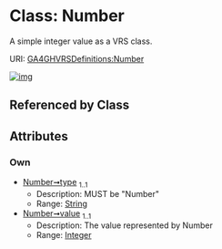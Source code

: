 
# Class: Number


A simple integer value as a VRS class.

URI: [GA4GHVRSDefinitions:Number](GA4GHVRSDefinitionsNumber)


[![img](https://yuml.me/diagram/nofunky;dir:TB/class/[Number&#124;type:string;value:integer])](https://yuml.me/diagram/nofunky;dir:TB/class/[Number&#124;type:string;value:integer])

## Referenced by Class


## Attributes


### Own

 * [Number➞type](Number_type.md)  <sub>1..1</sub>
     * Description: MUST be "Number"
     * Range: [String](types/String.md)
 * [Number➞value](Number_value.md)  <sub>1..1</sub>
     * Description: The value represented by Number
     * Range: [Integer](types/Integer.md)
